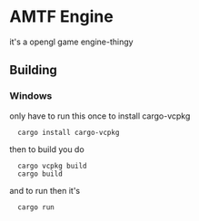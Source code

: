 # AMTF Engine
it's a opengl game engine-thingy



## Building


### Windows
only have to run this once to install cargo-vcpkg

```
  cargo install cargo-vcpkg
```
then to build you do
```
  cargo vcpkg build
  cargo build
```
and to run then it's
```
  cargo run
```
